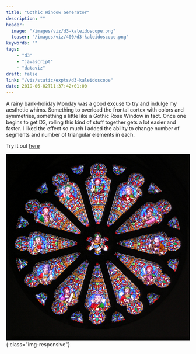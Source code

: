 ```yaml
---
title: "Gothic Window Generator"
description: ""
header:
  image: "/images/viz/d3-kaleidoscope.png"
  teaser: "/images/viz/400/d3-kaleidoscope.png"
keywords: ""
tags:
    - "d3"
    - "javascript"
    - "dataviz"
draft: false
link: "/viz/static/expts/d3-kaleidoscope"
date: 2019-06-02T11:37:42+01:00
---
```



A rainy bank-holiday Monday was a good excuse to try and
indulge my aesthetic whims. Something to overload the frontal cortex with colors
and symmetries, something a little like a Gothic Rose Window in fact. Once one
begins to get D3, rolling this kind of stuff together gets a lot easier and
faster. I liked the effect so much I added the ability to change number of segments
and number of triangular elements in each.

Try it out [here](/viz/static/expts/d3-kaleidoscope)


![Gothic Rose Window"](/images/post/Rose_window_Richmond.jpg){:class="img-responsive"}
